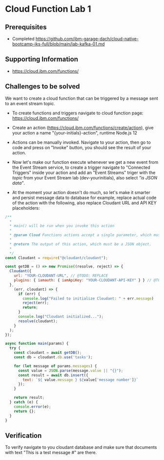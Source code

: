 # Cloud Function Lab 1

## Prerequisites
* Completed https://github.com/ibm-garage-dach/cloud-native-bootcamp-iks-full/blob/main/lab-kafka-01.md

## Supporting Information
* https://cloud.ibm.com/functions/

## Challenges to be solved
We want to create a cloud function that can be triggered by a message sent to an event stream topic.

* To create functions and triggers navigate to cloud function page: https://cloud.ibm.com/functions/
* Create an action (https://cloud.ibm.com/functions/create/action), give your action a name "{your-initials}-action", runtime Node.js 12
* Actions can be manually invoked. Navigate to your action, then go to code and press on "Invoke" button, you should see the result of your action.
* Now let's make our function execute whenever we get a new event from the Event Stream service, to create a trigger navigate to "Connected Triggers" inside your action and add an "Event Streams" triger with the *topic* from your Event Stream lab (dev-yourinitials), also select *"is JSON data"*.

* At the moment your action doesn't do much, so let's make it smarter and persist message data to database for example, replace actual code of the action with the following, also replace Cloudant URL and API KEY placeholders:

```javascript
/**
  *
  * main() will be run when you invoke this action
  *
  * @param Cloud Functions actions accept a single parameter, which must be a JSON object.
  *
  * @return The output of this action, which must be a JSON object.
  *
  */
const Cloudant = require("@cloudant/cloudant");

const getDB = () => new Promise((resolve, reject) => {
  Cloudant({
    url: "YOUR-CLOUDANT-URL", // @TODO: REPLACE
    plugins: { iamauth: { iamApiKey: "YOUR-CLOUDANT-API-KEY" } } // @TODO: REPLACE
  },
    (err, cloudant) => {
      if (err) {
        console.log("Failed to initialize Cloudant: " + err.message)
        reject(err);
        return;
      }
      console.log("Cloudant initialized...");
      resolve(cloudant);
    }
  );
});

async function main(params) {
  try {
    const cloudant = await getDB();
    const db = cloudant.db.use('tasks');

    for (let message of params.messages) {
      const value = JSON.parse(message.value || "{}");
      const result = await db.insert({
        text: `${ value.message } ${value['message number']}`
      });
    }

    return result;
  } catch (e) {
    console.error(e);
    return {};
  }
}
```

## Verification
To verify navigate to you cloudant database and make sure that documents with text "This is a test message #" are there.
